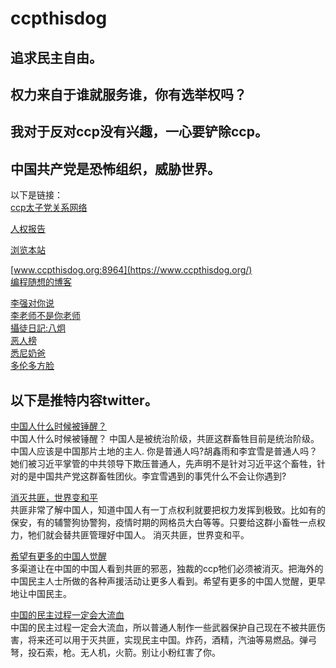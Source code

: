 # ccpthisdog

## 追求民主自由。
## 权力来自于谁就服务谁，你有选举权吗？
## 我对于反对ccp没有兴趣，一心要铲除ccp。
## 中国共产党是恐怖组织，威胁世界。
以下是链接：<br />
[ccp太子党关系网络](https://github.com/programthink/zhao)<br />

[人权报告](https://a.com) <br />

[浏览本站](https://ccpthisbigdog.github.io/ccpthisdog/)
<br />

[www.ccpthisdog.org:8964](https://www.ccpthisdog.org/) <br />
[编程随想的博客](https://program-think.blogspot.com/)<br />


[李强对你说](https://x.com/lisaytoyou)<br />
[李老师不是你老师](https://x.com/whyyoutouzhele)<br />
[攝徒日記:八炯](https://youtube.com/@funtv8964)<br />
[恶人榜](https://www.fiendlist.info) <br />
[悉尼奶爸](https://youtube.com/@sydneydaddy1) <br />
[多伦多方脸](https://youtube.com/@torontobigface) <br />

## 以下是推特内容twitter。

[中国人什么时候被锤醒？](https://x.com/lisaytoyou/status/1876032401446699340)
<br />
中国人什么时候被锤醒？ 
中国人是被统治阶级，共匪这群畜牲目前是统治阶级。中国人应该是中国那片土地的主人.
你是普通人吗?胡鑫雨和李宜雪是普通人吗？她们被习近平掌管的中共领导下欺压普通人，先声明不是针对习近平这个畜牲，针对的是中国共产党这群畜牲团伙。李宜雪遇到的事凭什么不会让你遇到?
<br />

[消灭共匪，世界变和平](https://x.com/lisaytoyou/status/1896192181368697175)  <br />
共匪非常了解中国人，知道中国人有一丁点权利就要把权力发挥到极致。比如有的保安，有的辅警狗协警狗，疫情时期的网格员大白等等。只要给这群小畜牲一点权力，牠们就会替共匪管理好中国人。
消灭共匪，世界变和平。
<br />

[希望有更多的中国人觉醒](https://x.com/lisaytoyou/status/1893678483051544674) <br />
多渠道让在中国的中国人看到共匪的邪恶，独裁的ccp牠们必须被消灭。把海外的中国民主人士所做的各种声援活动让更多人看到。希望有更多的中国人觉醒，更早地让中国民主。
<br />

[中国的民主过程一定会大流血](https://x.com/lisaytoyou/status/1890853850237510027)  <br />
中国的民主过程一定会大流血，所以普通人制作一些武器保护自己现在不被共匪伤害，将来还可以用于灭共匪，实现民主中国。炸药，酒精，汽油等易燃品。弹弓弩，投石索，枪。无人机，火箭。别让小粉红害了你。